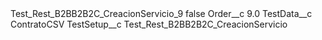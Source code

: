 <?xml version="1.0" encoding="UTF-8"?>
<CustomMetadata xmlns="http://soap.sforce.com/2006/04/metadata" xmlns:xsi="http://www.w3.org/2001/XMLSchema-instance" xmlns:xsd="http://www.w3.org/2001/XMLSchema">
    <label>Test_Rest_B2BB2B2C_CreacionServicio_9</label>
    <protected>false</protected>
    <values>
        <field>Order__c</field>
        <value xsi:type="xsd:double">9.0</value>
    </values>
    <values>
        <field>TestData__c</field>
        <value xsi:type="xsd:string">ContratoCSV</value>
    </values>
    <values>
        <field>TestSetup__c</field>
        <value xsi:type="xsd:string">Test_Rest_B2BB2B2C_CreacionServicio</value>
    </values>
</CustomMetadata>
